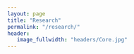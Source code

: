 ```yaml
---
layout: page
title: "Research"
permalink: "/research/"
header:
   image_fullwidth: "headers/Core.jpg"
---
```

